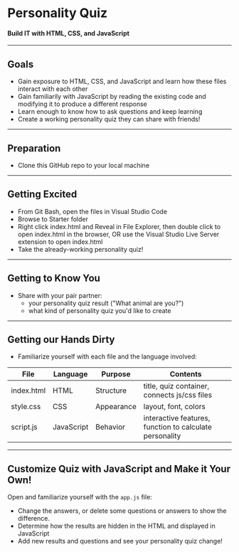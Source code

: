 # Personality Quiz
#### Build IT with HTML, CSS, and JavaScript

---

## Goals
* Gain exposure to HTML, CSS, and JavaScript and learn how these files interact with each other
* Gain familiarily with JavaScript by reading the existing code and modifying it to produce a different response
* Learn enough to know how to ask questions and keep learning
* Create a working personality quiz they can share with friends!

---

## Preparation
* Clone this GitHub repo to your local machine

---

## Getting Excited
* From Git Bash, open the files in Visual Studio Code
* Browse to Starter folder
* Right click index.html and Reveal in File Explorer, then double click to open index.html in the browser, OR use the Visual Studio Live Server extension to open index.html
* Take the already-working personality quiz!

---

## Getting to Know You
* Share with your pair partner:
    * your personality quiz result ("What animal are you?")
    * what kind of personality quiz you'd like to create

---

## Getting our Hands Dirty
* Familiarize yourself with each file and the language involved:

|File|Language|Purpose|Contents|
|-|-|-|-|
|index.html|HTML|Structure|title, quiz container, connects js/css files
|style.css|CSS|Appearance|layout, font, colors
|script.js|JavaScript|Behavior|interactive features, function to calculate personality

---

## Customize Quiz with JavaScript and Make it Your Own!
Open and familiarize yourself with the `app.js` file:
* Change the answers, or delete some questions or answers to show the difference.
* Determine how the results are hidden in the HTML and displayed in JavaScript
* Add new results and questions and see your personality quiz change!
